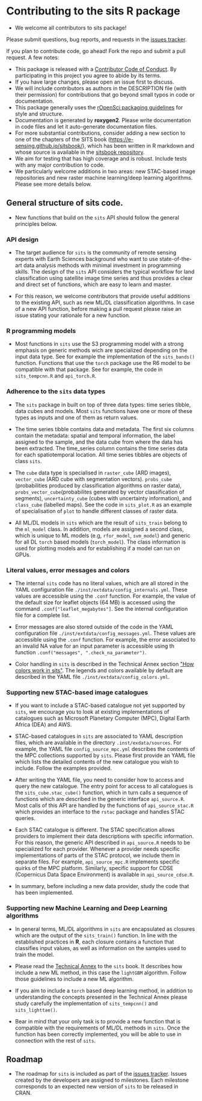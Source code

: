 # Contributing to the sits R package

- We welcome all contributors to sits package! 

Please submit questions, bug reports, and requests in the [issues tracker](https://github.com/e-sensing/sits/issues). 

If you plan to contribute code, go ahead! Fork the repo and submit a pull request. A few notes:

-   This package is released with a [Contributor Code of Conduct](CODE_OF_CONDUCT.md). By participating in this project you agree to abide by its terms. 
-   If you have large changes, please open an issue first to discuss.
-   We will include contributors as authors in the DESCRIPTION file (with
their permission) for contributions that go beyond small typos in code or documentation.
-   This package generally uses the [rOpenSci packaging guidelines](https://github.com/ropensci/onboarding/blob/master/packaging_guide.md) for style and structure.
-   Documentation is generated by **roxygen2**. Please write documentation in code files and let it auto-generate documentation files.  
-  For more substantial contributions, consider adding a new section to one of the chapters of the SITS book (https://e-sensing.github.io/sitsbook/), which has been written in R markdown and whose source is available in the [sitsbook repository](https://github.com/e-sensing/sitsbook).
-  We aim for testing that has high coverage and is robust.  Include tests with
   any major contribution to code. 
- We particularly welcome additions in two areas: new STAC-based image repositories and new raster machine learning/deep learning algorithms. Please see more details below. 
   

## General structure of sits code.

- New functions that build on the `sits` API should follow the general principles below.

### API design 

- The target audience for `sits` is the community of remote sensing experts with Earth Sciences background who want to use state-of-the-art data analysis methods with minimal investment in programming skills. The design of the `sits` API considers the typical workflow for land classification using satellite image time series and thus provides a clear and direct set of functions, which are easy to learn and master. 

- For this reason, we welcome contributors that provide useful additions to the existing API, such as new ML/DL classification algorithms. In case of a new API function, before making a pull request please raise an issue stating your rationale for a new function.

### R programming models 

- Most functions in `sits` use the S3 programming model with a strong emphasis on generic methods wich are specialized depending on the input data type. See for example the implementation of the `sits_bands()` function. Functions that use the `torch` package use the R6 model to be compatible with that package. See for example, the code in `sits_tempcnn.R` and `api_torch.R`. 

### Adherence to the `sits` data types

- The `sits` package in built on top of three data types: time series tibble, data cubes and models. Most `sits` functions have one or more of these types as inputs and one of them as return values.

- The time series tibble contains data and metadata. The first six columns contain the metadata: spatial and temporal information, the label assigned to the sample, and the data cube from where the data has been extracted. The time_series column contains the time series data for each spatiotemporal location. All time series tibbles are objects of class `sits`. 

- The `cube` data type is specialised in `raster_cube` (ARD images), `vector_cube` (ARD cube with segmentation vectors). `probs_cube` (probabilities produced by classification algorithms on raster data), `probs_vector_cube`(probabilites generated by vector classification of segments),  `uncertainty_cube` (cubes with uncertainty information), and `class_cube` (labelled maps). See the code in `sits_plot.R` as an example of specialisation of `plot` to handle different classes of raster data. 

- All ML/DL models in `sits` which are the result of `sits_train` belong to the `ml_model` class. In addition, models are assigned a second class, which is unique to ML models (e.g, `rfor_model`, `svm_model`) and generic for all DL `torch` based models (`torch_model`). The class information is used for plotting models and for establishing if a model can run on GPUs. 

### Literal values, error messages and colors

- The internal `sits` code has no literal values, which are all stored in the YAML configuration file `./inst/extdata/config_internals.yml`. These values are accessible using the `.conf` function. For example, the value of the default size for leaflet objects (64 MB) is accessed using the command `.conf["leaflet_megabytes"]`. See the internal configuration file for a complete list.

- Error messages are also stored outside of the code in the YAML configuration file `./inst/extdata/config_messages.yml`. These values are accessible using the `.conf` function. For example, the error associated to an invalid NA value for an input parameter is accessible using th function `.conf("messages", ".check_na_parameter")`. 

- Color handling in `sits` is described in the Technical Annex section ["How colors work in sits"](https://e-sensing.github.io/sitsbook/technical-annex.html#how-colors-work-in-sits). The legends and colors available by default are described in the YAML file `./inst/extdata/config_colors.yml`. 

### Supporting new STAC-based image catalogues 

- If you want to include a STAC-based catalogue not yet supported by `sits`, we encourage you to look at existing implementations of catalogues such as Microsoft Planetary Computer (MPC), Digital Earth Africa (DEA) and AWS. 

- STAC-based catalogues in `sits` are associated to YAML description files, which are available in the directory `.inst/exdata/sources`. For example, the YAML file `config_source_mpc.yml` describes the contents of the MPC collections supported by `sits`. Please first provide an YAML file which lists the detailed contents of the new catalogue you wish to include. Follow the examples provided.

- After writing the YAML file, you need to consider how to access and query the new catalogue. The entry point for access to all catalogues is the `sits_cube.stac_cube()` function, which in turn calls a sequence of functions which are described in the generic interface `api_source.R`. Most calls of this API are handled by the functions of `api_source_stac.R` which provides an interface to the `rstac` package and handles STAC queries. 

- Each STAC catalogue is different. The STAC specification allows providers to implement their data descriptions with specific information. For this reason, the generic API described in `api_source.R` needs to be specialized for each provider. Whenever a provider needs specific implementations of parts of the STAC protocol, we include them in separate files. For example, `api_source_mpc.R` implements specific quirks of the MPC platform. Similarly, specific support for CDSE (Copernicus Data Space Environment) is available in `api_source_cdse.R`. 

- In summary, before including a new data provider, study the code that has been implemented. 

### Supporting new Machine Learning and Deep Learning algorithms

- In general terms, ML/DL algorithms in `sits` are encapsulated as closures which are the output of the `sits_train()` function. In line with the established practices in **R**, each closure  contains a function that classifies input values, as well as information on the samples used to train the model.

- Please read the [Technical Annex](https://e-sensing.github.io/sitsbook/technical-annex.html#including-new-methods-for-machine-learning) to the `sits` book. It describes how include a new ML method, in this case the `lightGBM` algorithm. Follow those guidelines to include a new ML algorithm. 

- If you aim to include a `torch` based deep learning method, in addition to understanding the concepts presented in the Technical Annex please study carefully the implementation of `sits_tempcnn()` and `sits_lighttae()`. 

- Bear in mind that your only task is to provide a new function that is compatible with the requirements of ML/DL methods in `sits`. Once the function has been correctly implemented, you will be able to use in connection with the rest of `sits`. 

## Roadmap

- The roadmap for `sits` is included as part of the [issues tracker](https://github.com/e-sensing/sits/issues). Issues created by the developers are assigned to milestones. Each milestone corresponds to an expected new version of  `sits` to be released in CRAN.

